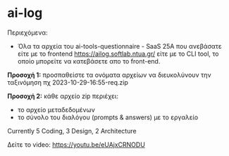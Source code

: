 # ai-log

Περιεχόμενα:

- Όλα τα αρχεία του ai-tools-questionnaire - SaaS 25A που ανεβάσατε είτε με το frontend https://ailog.softlab.ntua.gr/ είτε με το CLI tool, το οποίο μπορείτε να κατεβάσετε απο το front-end.

**Προσοχή 1:** προσπαθείστε τα ονόματα αρχείων να διευκολύνουν την ταξινόμηση πχ 2023-10-29-16:55-req.zip

**Προσοχή 2:** κάθε αρχείο zip περιέχει:

- το αρχείο μεταδεδομένων
- το σύνολο του διαλόγου (prompts & answers) με το εργαλείο

Currently 5 Coding, 3 Design, 2 Architecture

Δείτε το video: https://youtu.be/eUAjxCRNODU
